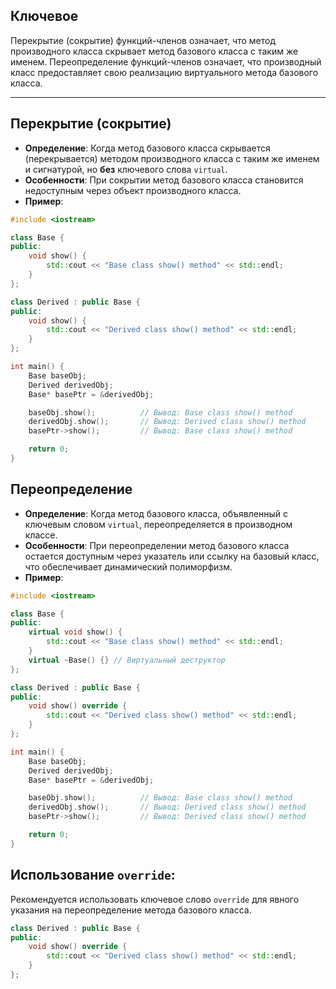## Ключевое

Перекрытие (сокрытие) функций-членов означает, что метод производного класса скрывает метод базового класса с таким же именем. Переопределение функций-членов означает, что производный класс предоставляет свою реализацию виртуального метода базового класса.

---

## Перекрытие (сокрытие)

- **Определение**: Когда метод базового класса скрывается (перекрывается) методом производного класса с таким же именем и сигнатурой, но **без** ключевого слова `virtual`.
- **Особенности**: При сокрытии метод базового класса становится недоступным через объект производного класса.
- **Пример**:

```cpp
#include <iostream>

class Base {
public:
    void show() {
        std::cout << "Base class show() method" << std::endl;
    }
};

class Derived : public Base {
public:
    void show() {
        std::cout << "Derived class show() method" << std::endl;
    }
};

int main() {
    Base baseObj;
    Derived derivedObj;
    Base* basePtr = &derivedObj;

    baseObj.show();          // Вывод: Base class show() method
    derivedObj.show();       // Вывод: Derived class show() method
    basePtr->show();         // Вывод: Base class show() method

    return 0;
}
```

## Переопределение

- **Определение**: Когда метод базового класса, объявленный с ключевым словом `virtual`, переопределяется в производном классе.
- **Особенности**: При переопределении метод базового класса остается доступным через указатель или ссылку на базовый класс, что обеспечивает динамический полиморфизм.
- **Пример**:

```cpp
#include <iostream>

class Base {
public:
    virtual void show() {
        std::cout << "Base class show() method" << std::endl;
    }
    virtual ~Base() {} // Виртуальный деструктор
};

class Derived : public Base {
public:
    void show() override {
        std::cout << "Derived class show() method" << std::endl;
    }
};

int main() {
    Base baseObj;
    Derived derivedObj;
    Base* basePtr = &derivedObj;

    baseObj.show();          // Вывод: Base class show() method
    derivedObj.show();       // Вывод: Derived class show() method
    basePtr->show();         // Вывод: Derived class show() method

    return 0;
}
```

## Использование `override`:

Рекомендуется использовать ключевое слово `override` для явного указания на переопределение метода базового класса.

```cpp
class Derived : public Base {
public:
    void show() override {
        std::cout << "Derived class show() method" << std::endl;
    }
};
```
